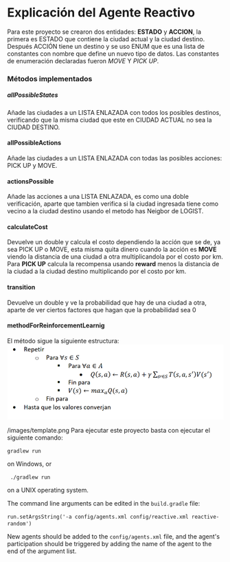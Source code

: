# Explicación del Agente Reactivo

Para este proyecto se crearon dos entidades: **ESTADO** y **ACCION**, la primera es ESTADO que contiene la ciudad
actual y la ciudad destino. Después ACCIÓN tiene un destino y se uso ENUM que es una lista de constantes con
nombre que define un nuevo tipo de datos. Las constantes de enumeración declaradas fueron _MOVE_ Y _PICK UP_.

### Métodos implementados

##### allPossibleStates

Añade las ciudades a un LISTA ENLAZADA con todos los posibles destinos,
verificando que la misma ciudad que este en CIUDAD ACTUAL no sea la CIUDAD DESTINO.

#### allPossibleActions

Añade las ciudades a un LISTA ENLAZADA con todas las posibles acciones: PICK UP y MOVE.

#### actionsPossible

Añade las acciones a una LISTA ENLAZADA, es como una doble verificación, aparte que tambien verifica si la ciudad ingresada tiene como vecino a la ciudad destino usando el metodo has Neigbor de LOGIST.

#### calculateCost

Devuelve un double y calcula el costo dependiendo la acción que se de, ya sea PICK UP o MOVE, esta misma quita dinero cuando la acción es **MOVE** viendo la distancia de una ciudad a otra multiplicandola por el costo por km. Para **PICK UP** calcula la recompensa usando **reward** menos la distancia de la ciudad a la ciudad destino multiplicando por el costo por km.

#### transition

Devuelve un double y ve la probabilidad que hay de una ciudad a otra, aparte de ver ciertos factores que hagan que la probabilidad sea 0

#### methodForReinforcementLearnig

El método sigue la siguiente estructura:
![Image of Example](https://github.com/pablin2402/Reactivo-RIVAS/blob/master/images/template.png)

/images/template.png
Para ejecutar este proyecto basta con ejecutar el siguiente comando:

    gradlew run

on Windows, or

     ./gradlew run

on a UNIX operating system.

The command line arguments can be edited in the `build.gradle` file:

    run.setArgsString('-a config/agents.xml config/reactive.xml reactive-random')

New agents should be added to the `config/agents.xml` file, and the agent's
participation should be triggered by adding the name of the agent to the end
of the argument list.
